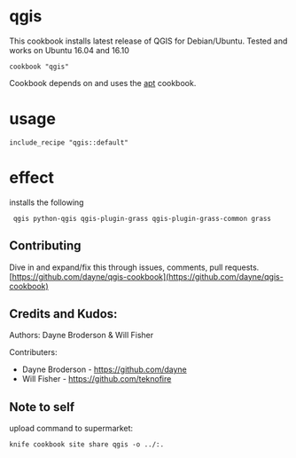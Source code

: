 # qgis

This cookbook installs latest release of QGIS for Debian/Ubuntu. Tested and works on Ubuntu 16.04 and 16.10

    cookbook "qgis"

Cookbook depends on and uses the [apt](https://supermarket.chef.io/cookbooks/apt) cookbook.

# usage

    include_recipe "qgis::default"

# effect

installs the following

     qgis python-qgis qgis-plugin-grass qgis-plugin-grass-common grass

## Contributing

Dive in and expand/fix this through issues, comments, pull requests.  
[https://github.com/dayne/qgis-cookbook](https://github.com/dayne/qgis-cookbook)

## Credits and Kudos:

Authors: Dayne Broderson & Will Fisher

Contributers:

* Dayne Broderson - https://github.com/dayne
* Will Fisher - https://github.com/teknofire

##  Note to self

upload command to supermarket:

`knife cookbook site share qgis -o ../:.`
